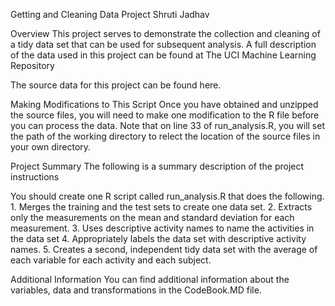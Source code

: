 
Getting and Cleaning Data Project
Shruti Jadhav

Overview
This project serves to demonstrate the collection and cleaning of a tidy data set that can be used for subsequent analysis. A full description of the data used in this project can be found at The UCI Machine Learning Repository

The source data for this project can be found here.


Making Modifications to This Script
Once you have obtained and unzipped the source files, you will need to make one modification to the R file before you can process the data. Note that on line 33 of run_analysis.R, you will set the path of the working directory to relect the location of the source files in your own directory.


Project Summary
The following is a summary description of the project instructions

You should create one R script called run_analysis.R that does the following. 1. Merges the training and the test sets to create one data set. 2. Extracts only the measurements on the mean and standard deviation for each measurement. 3. Uses descriptive activity names to name the activities in the data set 4. Appropriately labels the data set with descriptive activity names. 5. Creates a second, independent tidy data set with the average of each variable for each activity and each subject. 


Additional Information
You can find additional information about the variables, data and transformations in the CodeBook.MD file.
